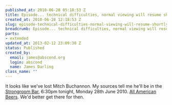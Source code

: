 ```yaml
--- 
published_at: 2010-06-28 05:18:53 Z
title: Episode... technical difficulties, normal viewing will resume shortly
created_at: 2010-06-28 12:18:53 Z
slug: episode-technical-difficulties-normal-viewing-will-resume-shortly
breadcrumb: Episode... technical difficulties, normal viewing will resume shortly
parts: 
- extended
updated_at: 2013-02-12 23:09:30 Z
status: Published
created_by: 
  email: james@abscond.org
  login: abscond
  name: James Darling
class_name: ""
---
```


It looks like we've lost Mitch Buchannon. My sources tell me he'll be in the [Strongroom Bar][1], 6:30pm tonight, Monday 28th June 2010. [All American Beers][2]. We'd better get there for then.

[1]:http://www.fancyapint.com/pubs/pub2927.php
[2]:http://events.myspace.com/External/Share/Event/View/4448162
